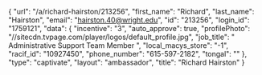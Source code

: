 {
    "url": "\/a\/richard-hairston\/213256",
    "first_name": "Richard",
    "last_name": "Hairston",
    "email": "hairston.40@wright.edu",
    "id": "213256",
    "login_id": "1759121",
    "data": {
        "incentive": "3",
        "auto_approve": true,
        "profilePhoto": "\/\/sitecdn.tvpage.com\/player\/logos\/default_profile.jpg",
        "job_title": " Administrative Support Team Member ",
        "local_macys_store": "-1",
        "racif_id": "10927450",
        "phone_number": "615-597-2182",
        "tongal": ""
    },
    "type": "captivate",
    "layout": "ambassador",
    "title": "Richard Hairston"
}